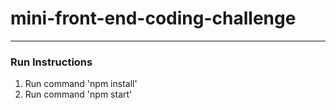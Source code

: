 # mini-front-end-coding-challenge
---

### Run Instructions
1. Run command 'npm install'
2. Run command 'npm start'
